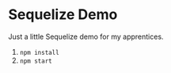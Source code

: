 # Sequelize Demo

Just a little Sequelize demo for my apprentices.

1. `npm install`
2. `npm start`
